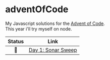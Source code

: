 # adventOfCode

My Javascript solutions for the [Advent of Code](https://adventofcode.com/).  
This year i'll try myself on node.  

| Status | Link                                                              |
| :----: | ----------------------------------------------------------------- |
|   🎄    | [Day 1: Sonar Sweep](/Day-01-Sonar-Sweep)                         |